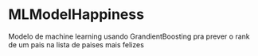 # MLModelHappiness
Modelo de machine learning usando GrandientBoosting pra prever o rank de um pais na lista de paises mais felizes
